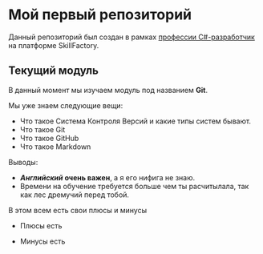 # Мой первый репозиторий

Данный репозиторий был создан в рамках [профессии C#-разработчик](https://skillfactory.ru/csharp) на платформе SkillFactory.

## Текущий модуль
В данный момент мы изучаем модуль под названием **Git**.

Мы уже знаем следующие вещи:
* Что такое Система Контроля Версий и какие типы систем бывают.
* Что такое Git
* Что такое GitHub
* Что такое Markdown
 
Выводы: 
* **_Английский_ очень важен**, а я его нифига не знаю.
* Времени на обучение требуется больше чем ты расчитылала, так как лес дремучий перед тобой. 

 В этом всем есть свои плюсы и минусы
- Плюсы есть
+ Минусы есть
